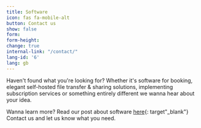 ```yaml
---
title: Software
icon: fas fa-mobile-alt
button: Contact us
show: false
form: 
form-height: 
change: true
internal-link: "/contact/"
lang-id: '6'
lang: gb
---
```

Haven't found what you're looking for? Whether it's software for booking, elegant self-hosted file transfer & sharing solutions, implementing subscription services or something entirely different we wanna hear about your idea.

Wanna learn more? Read our post about software [here](https://www.prolike.io/anything/software/){: target"_blank"} <br>
Contact us and let us know what you need.